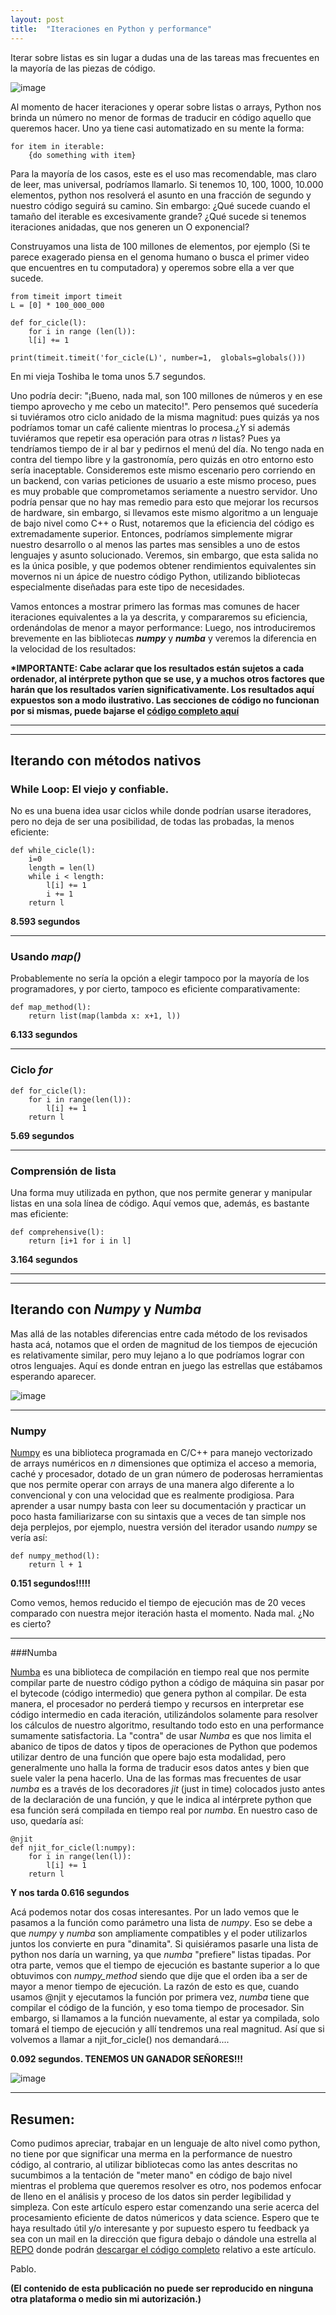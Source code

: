 ```yaml
---
layout: post
title:  "Iteraciones en Python y performance"
---
```


Iterar sobre listas es sin lugar a dudas una de las tareas mas frecuentes en la mayoría de las piezas de código.

![image](/static/img/simpsons/juantoponaranja.jpg)


Al momento de hacer iteraciones y operar sobre listas o arrays, Python nos brinda un número no menor de formas de traducir en código aquello que queremos hacer. Uno ya tiene casi automatizado en su mente la forma:

    for item in iterable:
        {do something with item}


Para la mayoría de los casos, este es el uso mas recomendable, mas claro de leer, mas universal, podríamos llamarlo. Si tenemos 10, 100, 1000, 10.000 elementos, python nos resolverá el asunto en una fracción de segundo y nuestro código seguirá su camino. Sin embargo: ¿Qué sucede cuando el tamaño del iterable es excesivamente grande? ¿Qué sucede si tenemos iteraciones anidadas, que nos generen un O exponencial?

Construyamos una lista de 100 millones de elementos, por ejemplo (Si te parece exagerado piensa en el genoma humano o busca el primer video que encuentres en tu computadora) y operemos sobre ella a ver que sucede.

    from timeit import timeit  
    L = [0] * 100_000_000

    def for_cicle(l):
        for i in range (len(l)):
        l[i] += 1

    print(timeit.timeit('for_cicle(L)', number=1,  globals=globals()))


En mi vieja Toshiba le toma unos 5.7 segundos.

Uno podría decir: "¡Bueno, nada mal, son 100 millones de números y en ese tiempo aprovecho y me cebo un matecito!". Pero pensemos qué sucedería si tuviéramos otro ciclo anidado de la misma magnitud: pues quizás ya nos podríamos tomar un café caliente mientras lo procesa.¿Y si además tuviéramos que repetir esa operación para otras _n_ listas? Pues ya tendríamos tiempo de ir al bar y pedirnos el menú del día. No tengo nada en contra del tiempo libre y la gastronomía, pero quizás en otro entorno esto sería inaceptable. Consideremos este mismo escenario pero corriendo en un backend, con varias peticiones de usuario a este mismo proceso, pues es muy probable que comprometamos seriamente a nuestro servidor. 
Uno podría pensar que no hay mas remedio para esto que mejorar los recursos de hardware,  sin embargo, si llevamos este mismo algoritmo a un lenguaje de bajo nivel como C++ o Rust, notaremos que la eficiencia del código es extremadamente superior. Entonces, podríamos simplemente migrar nuestro desarrollo o al menos las partes mas sensibles a uno de estos lenguajes y asunto solucionado.
Veremos, sin embargo, que esta salida no es la única posible, y que podemos obtener rendimientos equivalentes sin movernos ni un ápice de nuestro código Python, utilizando bibliotecas especialmente diseñadas para este tipo de necesidades.

Vamos entonces a mostrar primero las formas mas comunes de hacer iteraciones equivalentes a la ya descrita, y compararemos su eficiencia, ordenándolas de menor a mayor performance:
Luego, nos introduciremos brevemente en las bibliotecas ***numpy*** y ***numba*** y veremos la diferencia en la velocidad de los resultados:

**\*IMPORTANTE: Cabe aclarar que los resultados están sujetos a cada ordenador, al intérprete python que se use, y a muchos otros factores que harán que los resultados varíen significativamente. Los resultados aquí expuestos son a modo ilustrativo. Las secciones de código no funcionan por si mismas, puede bajarse el [código completo aquí](https://github.com/PabloAliArgentina/DScy/blob/main/iter_performance.py)**

---
---

## Iterando con métodos nativos

### While Loop: El viejo y confiable.

No es una buena idea usar ciclos while donde podrían usarse iteradores, pero no deja de ser una posibilidad, de todas las probadas, la menos eficiente:

    def while_cicle(l):
        i=0
        length = len(l)
        while i < length:
            l[i] += 1
            i += 1
        return l

**8.593 segundos**

---

### Usando *map()*

Probablemente no sería la opción a elegir tampoco por la mayoría de los programadores, y por cierto, tampoco es eficiente comparativamente:

    def map_method(l):
        return list(map(lambda x: x+1, l))

**6.133 segundos**

---

### Ciclo *for*


    def for_cicle(l):
        for i in range(len(l)):
            l[i] += 1
        return l

**5.69 segundos**

---

### Comprensión de lista

Una forma muy utilizada en python, que nos permite generar y manipular listas en una sola línea de código. Aquí vemos que, además, es bastante mas eficiente:

    def comprehensive(l):
        return [i+1 for i in l]

**3.164 segundos**

---
---


## Iterando con *Numpy* y *Numba*


Mas allá de las notables diferencias entre cada método de los revisados hasta acá, notamos que el orden de magnitud de los tiempos de ejecución es relativamente similar, pero muy lejano a lo que podríamos lograr con otros lenguajes. Aquí es donde entran en juego las estrellas que estábamos esperando aparecer.

![image](/static/img/simpsons/malditanaranja.jpeg)

---

### Numpy

[Numpy](https://numpy.org) es una biblioteca programada en C/C++ para manejo vectorizado de arrays numéricos en _n_ dimensiones que optimiza el acceso a memoria, caché y procesador, dotado de un gran número de poderosas herramientas que nos permite operar con arrays de una manera algo diferente a lo convencional y con una velocidad que es realmente prodigiosa. Para aprender a usar numpy basta con leer su documentación y practicar un poco hasta familiarizarse con su sintaxis que a veces de tan simple nos deja perplejos, por ejemplo, nuestra versión del iterador usando _numpy_ se vería así:

    def numpy_method(l):
        return l + 1
        
**0.151 segundos!!!!!**

Como vemos, hemos reducido el tiempo de ejecución mas de 20 veces comparado con nuestra mejor iteración hasta el momento. Nada mal. ¿No es cierto?

---

###Numba

[Numba](https://numba.pydata.org) es una biblioteca de compilación en tiempo real que nos permite compilar parte de nuestro código python a código de máquina sin pasar por el bytecode (código intermedio) que genera python al compilar. De esta manera, el procesador no perderá tiempo y recursos en interpretar ese código intermedio en cada iteración, utilizándolos solamente para resolver los cálculos de nuestro algoritmo, resultando todo esto en una performance sumamente satisfactoria. La "contra" de usar *Numba* es que nos limita el abanico de tipos de datos y tipos de operaciones de Python que podemos utilizar dentro de una función que opere bajo esta modalidad, pero generalmente uno halla la forma de traducir esos datos antes y bien que suele valer la pena hacerlo. Una de las formas mas frecuentes de usar *numba* es a través de los decoradores _jit_ (just in time) colocados justo antes de la declaración de una función, y que le indica al intérprete python que esa función será compilada en tiempo real por *numba*. En nuestro caso de uso, quedaría así:

    @njit
    def njit_for_cicle(l:numpy):
        for i in range(len(l)):
            l[i] += 1
        return l

**Y nos tarda 0.616 segundos**

Acá podemos notar dos cosas interesantes. Por un lado vemos que le pasamos a la función como parámetro una lista de _numpy_. Eso se debe a que *numpy* y *numba* son ampliamente compatibles y el poder utilizarlos juntos los convierte en pura "dinamita". Si quisiéramos pasarle una lista de python nos daría un warning, ya que *numba* "prefiere" listas tipadas.
Por otra parte, vemos que el tiempo de ejecución es bastante superior a lo que obtuvimos con *numpy_method* siendo que dije que el orden iba a ser de mayor a menor tiempo de ejecución. La razón de esto es que, cuando usamos @njit y ejecutamos la función por primera vez, *numba* tiene que compilar el código de la función, y eso toma tiempo de procesador. Sin embargo, si llamamos a la función nuevamente, al estar ya compilada, solo tomará el tiempo de ejecución y allí tendremos una real magnitud. Así que si volvemos a llamar a njit_for_cicle() nos demandará....


**0.092 segundos. TENEMOS UN GANADOR SEÑORES!!!** 

![image](/static/img/simpsons/primerpremio.jpg)

---

## Resumen:

Como pudimos apreciar, trabajar en un lenguaje de alto nivel como python, no tiene por que significar una merma en la performance de nuestro código, al contrario, al utilizar bibliotecas como las antes descritas no sucumbimos a la tentación de "meter mano" en código de bajo nivel mientras el problema que queremos resolver es otro, nos podemos enfocar de lleno en el análisis y proceso de los datos sin perder legibilidad y simpleza. Con este artículo espero estar comenzando una serie acerca del procesamiento eficiente de datos númericos y data science. Espero que te haya resultado útil y/o interesante y por supuesto espero tu feedback ya sea con un mail en la dirección que figura debajo o dándole una estrella al [REPO](https://github.com/PabloAliArgentina/DScy) donde podrán [descargar el código completo](https://github.com/PabloAliArgentina/DScy/blob/main/iter_performance.py) relativo a este artículo. 

Pablo.


**(El contenido de esta publicación no puede ser reproducido en ninguna otra plataforma o medio sin mi autorización.)**
